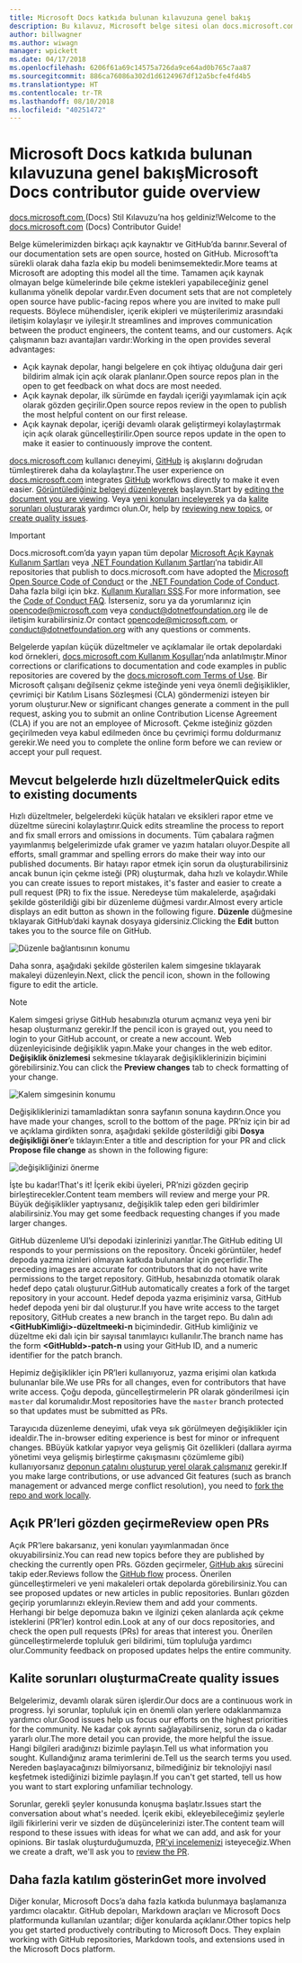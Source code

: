 ```yaml
---
title: Microsoft Docs katkıda bulunan kılavuzuna genel bakış
description: Bu kılavuz, Microsoft belge sitesi olan docs.microsoft.com’a nasıl katkıda bulunabileceğinizi açıklar.
author: billwagner
ms.author: wiwagn
manager: wpickett
ms.date: 04/17/2018
ms.openlocfilehash: 6206f61a69c14575a726da9ce64ad0b765c7aa87
ms.sourcegitcommit: 886ca76086a302d1d6124967df12a5bcfe4fd4b5
ms.translationtype: HT
ms.contentlocale: tr-TR
ms.lasthandoff: 08/10/2018
ms.locfileid: "40251472"
---
```

# <a name="microsoft-docs-contributor-guide-overview"></a><span data-ttu-id="fcef0-103">Microsoft Docs katkıda bulunan kılavuzuna genel bakış</span><span class="sxs-lookup"><span data-stu-id="fcef0-103">Microsoft Docs contributor guide overview</span></span>

<span data-ttu-id="fcef0-104">[docs.microsoft.com ](https://docs.microsoft.com) (Docs) Stil Kılavuzu’na hoş geldiniz!</span><span class="sxs-lookup"><span data-stu-id="fcef0-104">Welcome to the [docs.microsoft.com](https://docs.microsoft.com) (Docs) Contributor Guide!</span></span>

<span data-ttu-id="fcef0-105">Belge kümelerimizden birkaçı açık kaynaktır ve GitHub’da barınır.</span><span class="sxs-lookup"><span data-stu-id="fcef0-105">Several of our documentation sets are open source, hosted on GitHub.</span></span> <span data-ttu-id="fcef0-106">Microsoft’ta sürekli olarak daha fazla ekip bu modeli benimsemektedir.</span><span class="sxs-lookup"><span data-stu-id="fcef0-106">More teams at Microsoft are adopting this model all the time.</span></span> <span data-ttu-id="fcef0-107">Tamamen açık kaynak olmayan belge kümelerinde bile çekme istekleri yapabileceğiniz genel kullanıma yönelik depolar vardır.</span><span class="sxs-lookup"><span data-stu-id="fcef0-107">Even document sets that are not completely open source have public-facing repos where you are invited to make pull requests.</span></span> <span data-ttu-id="fcef0-108">Böylece mühendisler, içerik ekipleri ve müşterilerimiz arasındaki iletişim kolaylaşır ve iyileşir.</span><span class="sxs-lookup"><span data-stu-id="fcef0-108">It streamlines and improves communication between the product engineers, the content teams, and our customers.</span></span> <span data-ttu-id="fcef0-109">Açık çalışmanın bazı avantajları vardır:</span><span class="sxs-lookup"><span data-stu-id="fcef0-109">Working in the open provides several advantages:</span></span>

- <span data-ttu-id="fcef0-110">Açık kaynak depolar, hangi belgelere en çok ihtiyaç olduğuna dair geri bildirim almak için açık olarak planlanır.</span><span class="sxs-lookup"><span data-stu-id="fcef0-110">Open source repos plan in the open to get feedback on what docs are most needed.</span></span>
- <span data-ttu-id="fcef0-111">Açık kaynak depolar, ilk sürümde en faydalı içeriği yayımlamak için açık olarak gözden geçirilir.</span><span class="sxs-lookup"><span data-stu-id="fcef0-111">Open source repos review in the open to publish the most helpful content on our first release.</span></span>
- <span data-ttu-id="fcef0-112">Açık kaynak depolar, içeriği devamlı olarak geliştirmeyi kolaylaştırmak için açık olarak güncelleştirilir.</span><span class="sxs-lookup"><span data-stu-id="fcef0-112">Open source repos update in the open to make it easier to continuously improve the content.</span></span>

<span data-ttu-id="fcef0-113">[docs.microsoft.com](https://docs.microsoft.com) kullanıcı deneyimi, [GitHub](https://github.com) iş akışlarını doğrudan tümleştirerek daha da kolaylaştırır.</span><span class="sxs-lookup"><span data-stu-id="fcef0-113">The user experience on [docs.microsoft.com](https://docs.microsoft.com) integrates [GitHub](https://github.com) workflows directly to make it even easier.</span></span> <span data-ttu-id="fcef0-114">[Görüntülediğiniz belgeyi düzenleyerek](#quick-edits-to-existing-documents) başlayın.</span><span class="sxs-lookup"><span data-stu-id="fcef0-114">Start by [editing the document you are viewing](#quick-edits-to-existing-documents).</span></span> <span data-ttu-id="fcef0-115">Veya [yeni konuları inceleyerek](#review-open-prs) ya da [kalite sorunları oluşturarak](#create-quality-issues) yardımcı olun.</span><span class="sxs-lookup"><span data-stu-id="fcef0-115">Or, help by [reviewing new topics](#review-open-prs), or [create quality issues](#create-quality-issues).</span></span>

> [!IMPORTANT]
> <span data-ttu-id="fcef0-116">Docs.microsoft.com’da yayın yapan tüm depolar [Microsoft Açık Kaynak Kullanım Şartları](https://opensource.microsoft.com/codeofconduct/) veya [.NET Foundation Kullanım Şartları](https://dotnetfoundation.org/code-of-conduct)’na tabidir.</span><span class="sxs-lookup"><span data-stu-id="fcef0-116">All repositories that publish to docs.microsoft.com have adopted the [Microsoft Open Source Code of Conduct](https://opensource.microsoft.com/codeofconduct/) or the [.NET Foundation Code of Conduct](https://dotnetfoundation.org/code-of-conduct).</span></span> <span data-ttu-id="fcef0-117">Daha fazla bilgi için bkz. [Kullanım Kuralları SSS](https://opensource.microsoft.com/codeofconduct/faq/).</span><span class="sxs-lookup"><span data-stu-id="fcef0-117">For more information, see the [Code of Conduct FAQ](https://opensource.microsoft.com/codeofconduct/faq/).</span></span> <span data-ttu-id="fcef0-118">İsterseniz, soru ya da yorumlarınız için [opencode@microsoft.com](mailto:opencode@microsoft.com) veya [conduct@dotnetfoundation.org](mailto:conduct@dotnetfoundation.org) ile de iletişim kurabilirsiniz.</span><span class="sxs-lookup"><span data-stu-id="fcef0-118">Or contact [opencode@microsoft.com](mailto:opencode@microsoft.com), or [conduct@dotnetfoundation.org](mailto:conduct@dotnetfoundation.org) with any questions or comments.</span></span><br>
>
> <span data-ttu-id="fcef0-119">Belgelerde yapılan küçük düzeltmeler ve açıklamalar ile ortak depolardaki kod örnekleri, [docs.microsoft.com Kullanım Koşulları](https://docs.microsoft.com/legal/termsofuse)’nda anlatılmıştır.</span><span class="sxs-lookup"><span data-stu-id="fcef0-119">Minor corrections or clarifications to documentation and code examples in public repositories are covered by the [docs.microsoft.com Terms of Use](https://docs.microsoft.com/legal/termsofuse).</span></span> <span data-ttu-id="fcef0-120">Bir Microsoft çalışanı değilseniz çekme isteğinde yeni veya önemli değişiklikler, çevrimiçi bir Katılım Lisans Sözleşmesi (CLA) göndermenizi isteyen bir yorum oluşturur.</span><span class="sxs-lookup"><span data-stu-id="fcef0-120">New or significant changes generate a comment in the pull request, asking you to submit an online Contribution License Agreement (CLA) if you are not an employee of Microsoft.</span></span> <span data-ttu-id="fcef0-121">Çekme isteğiniz gözden geçirilmeden veya kabul edilmeden önce bu çevrimiçi formu doldurmanız gerekir.</span><span class="sxs-lookup"><span data-stu-id="fcef0-121">We need you to complete the online form before we can review or accept your pull request.</span></span>

## <a name="quick-edits-to-existing-documents"></a><span data-ttu-id="fcef0-122">Mevcut belgelerde hızlı düzeltmeler</span><span class="sxs-lookup"><span data-stu-id="fcef0-122">Quick edits to existing documents</span></span>

<span data-ttu-id="fcef0-123">Hızlı düzeltmeler, belgelerdeki küçük hataları ve eksikleri rapor etme ve düzeltme sürecini kolaylaştırır.</span><span class="sxs-lookup"><span data-stu-id="fcef0-123">Quick edits streamline the process to report and fix small errors and omissions in documents.</span></span> <span data-ttu-id="fcef0-124">Tüm çabalara rağmen yayımlanmış belgelerimizde ufak gramer ve yazım hataları oluyor.</span><span class="sxs-lookup"><span data-stu-id="fcef0-124">Despite all efforts, small grammar and spelling errors do make their way into our published documents.</span></span> <span data-ttu-id="fcef0-125">Bir hatayı rapor etmek için sorun da oluşturabilirsiniz ancak bunun için çekme isteği (PR) oluşturmak, daha hızlı ve kolaydır.</span><span class="sxs-lookup"><span data-stu-id="fcef0-125">While you can create issues to report mistakes, it's faster and easier to create a pull request (PR) to fix the issue.</span></span> <span data-ttu-id="fcef0-126">Neredeyse tüm makalelerde, aşağıdaki şekilde gösterildiği gibi bir düzenleme düğmesi vardır.</span><span class="sxs-lookup"><span data-stu-id="fcef0-126">Almost every article displays an edit button as shown in the following figure.</span></span> <span data-ttu-id="fcef0-127">**Düzenle** düğmesine tıklayarak GitHub’daki kaynak dosyaya gidersiniz.</span><span class="sxs-lookup"><span data-stu-id="fcef0-127">Clicking the **Edit** button takes you to the source file on GitHub.</span></span>

![Düzenle bağlantısının konumu](./media/index/edit-article.png)

<span data-ttu-id="fcef0-129">Daha sonra, aşağıdaki şekilde gösterilen kalem simgesine tıklayarak makaleyi düzenleyin.</span><span class="sxs-lookup"><span data-stu-id="fcef0-129">Next, click the pencil icon, shown in the following figure to edit the article.</span></span>

> [!NOTE]
> <span data-ttu-id="fcef0-130">Kalem simgesi griyse GitHub hesabınızla oturum açmanız veya yeni bir hesap oluşturmanız gerekir.</span><span class="sxs-lookup"><span data-stu-id="fcef0-130">If the pencil icon is grayed out, you need to login to your GitHub account, or create a new account.</span></span> <span data-ttu-id="fcef0-131">Web düzenleyicisinde değişiklik yapın.</span><span class="sxs-lookup"><span data-stu-id="fcef0-131">Make your changes in the web editor.</span></span> <span data-ttu-id="fcef0-132">**Değişiklik önizlemesi** sekmesine tıklayarak değişikliklerinizin biçimini görebilirsiniz.</span><span class="sxs-lookup"><span data-stu-id="fcef0-132">You can click the **Preview changes** tab to check formatting of your change.</span></span>

![Kalem simgesinin konumu](./media/index/editicon.png)

<span data-ttu-id="fcef0-134">Değişikliklerinizi tamamladıktan sonra sayfanın sonuna kaydırın.</span><span class="sxs-lookup"><span data-stu-id="fcef0-134">Once you have made your changes, scroll to the bottom of the page.</span></span> <span data-ttu-id="fcef0-135">PR’niz için bir ad ve açıklama girdikten sonra, aşağıdaki şekilde gösterildiği gibi **Dosya değişikliği öner**’e tıklayın:</span><span class="sxs-lookup"><span data-stu-id="fcef0-135">Enter a title and description for your PR and click **Propose file change** as shown in the following figure:</span></span>

![değişikliğinizi önerme](./media/index/submit-pull-request.png)

<span data-ttu-id="fcef0-137">İşte bu kadar!</span><span class="sxs-lookup"><span data-stu-id="fcef0-137">That's it!</span></span> <span data-ttu-id="fcef0-138">İçerik ekibi üyeleri, PR’nizi gözden geçirip birleştirecekler.</span><span class="sxs-lookup"><span data-stu-id="fcef0-138">Content team members will review and merge your PR.</span></span> <span data-ttu-id="fcef0-139">Büyük değişiklikler yaptıysanız, değişiklik talep eden geri bildirimler alabilirsiniz.</span><span class="sxs-lookup"><span data-stu-id="fcef0-139">You may get some feedback requesting changes if you made larger changes.</span></span>

<span data-ttu-id="fcef0-140">GitHub düzenleme UI’si depodaki izinlerinizi yanıtlar.</span><span class="sxs-lookup"><span data-stu-id="fcef0-140">The GitHub editing UI responds to your permissions on the repository.</span></span> <span data-ttu-id="fcef0-141">Önceki görüntüler, hedef depoda yazma izinleri olmayan katkıda bulunanlar için geçerlidir.</span><span class="sxs-lookup"><span data-stu-id="fcef0-141">The preceding images are accurate for contributors that do not have write permissions to the target repository.</span></span> <span data-ttu-id="fcef0-142">GitHub, hesabınızda otomatik olarak hedef depo çatalı oluşturur.</span><span class="sxs-lookup"><span data-stu-id="fcef0-142">GitHub automatically creates a fork of the target repository in your account.</span></span> <span data-ttu-id="fcef0-143">Hedef depoda yazma erişiminiz varsa, GitHub hedef depoda yeni bir dal oluşturur.</span><span class="sxs-lookup"><span data-stu-id="fcef0-143">If you have write access to the target repository, GitHub creates a new branch in the target repo.</span></span> <span data-ttu-id="fcef0-144">Bu dalın adı **\<GitHubKimliği\>-düzeltmeeki-n** biçimindedir. GitHub kimliğiniz ve düzeltme eki dalı için bir sayısal tanımlayıcı kullanılır.</span><span class="sxs-lookup"><span data-stu-id="fcef0-144">The branch name has the form **\<GitHubId\>-patch-n** using your GitHub ID, and a numeric identifier for the patch branch.</span></span>

<span data-ttu-id="fcef0-145">Hepimiz değişiklikler için PR’leri kullanıyoruz, yazma erişimi olan katkıda bulunanlar bile.</span><span class="sxs-lookup"><span data-stu-id="fcef0-145">We use PRs for all changes, even for contributors that have write access.</span></span> <span data-ttu-id="fcef0-146">Çoğu depoda, güncelleştirmelerin PR olarak gönderilmesi için `master` dal korumalıdır.</span><span class="sxs-lookup"><span data-stu-id="fcef0-146">Most repositories have the `master` branch protected so that updates must be submitted as PRs.</span></span>

<span data-ttu-id="fcef0-147">Tarayıcıda düzenleme deneyimi, ufak veya sık görülmeyen değişiklikler için idealdir.</span><span class="sxs-lookup"><span data-stu-id="fcef0-147">The in-browser editing experience is best for minor or infrequent changes.</span></span> <span data-ttu-id="fcef0-148">BBüyük katkılar yapıyor veya gelişmiş Git özellikleri (dallara ayırma yönetimi veya gelişmiş birleştirme çakışmasını çözümleme gibi) kullanıyorsanız [deponun çatalını oluşturup yerel olarak çalışmanız](how-to-write-workflows-major.md) gerekir.</span><span class="sxs-lookup"><span data-stu-id="fcef0-148">If you make large contributions, or use advanced Git features (such as branch management or advanced merge conflict resolution), you need to [fork the repo and work locally](how-to-write-workflows-major.md).</span></span>

## <a name="review-open-prs"></a><span data-ttu-id="fcef0-149">Açık PR’leri gözden geçirme</span><span class="sxs-lookup"><span data-stu-id="fcef0-149">Review open PRs</span></span>

<span data-ttu-id="fcef0-150">Açık PR’lere bakarsanız, yeni konuları yayımlanmadan önce okuyabilirsiniz.</span><span class="sxs-lookup"><span data-stu-id="fcef0-150">You can read new topics before they are published by checking the currently open PRs.</span></span> <span data-ttu-id="fcef0-151">Gözden geçirmeler, [GitHub akış](https://guides.github.com/introduction/flow/) sürecini takip eder.</span><span class="sxs-lookup"><span data-stu-id="fcef0-151">Reviews follow the [GitHub flow](https://guides.github.com/introduction/flow/) process.</span></span> <span data-ttu-id="fcef0-152">Önerilen güncelleştirmeleri ve yeni makaleleri ortak depolarda görebilirsiniz.</span><span class="sxs-lookup"><span data-stu-id="fcef0-152">You can see proposed updates or new articles in public repositories.</span></span> <span data-ttu-id="fcef0-153">Bunları gözden geçirip yorumlarınızı ekleyin.</span><span class="sxs-lookup"><span data-stu-id="fcef0-153">Review them and add your comments.</span></span> <span data-ttu-id="fcef0-154">Herhangi bir belge depomuza bakın ve ilginizi çeken alanlarda açık çekme isteklerini (PR’ler) kontrol edin.</span><span class="sxs-lookup"><span data-stu-id="fcef0-154">Look at any of our docs repositories, and check the open pull requests (PRs) for areas that interest you.</span></span> <span data-ttu-id="fcef0-155">Önerilen güncelleştirmelerde topluluk geri bildirimi, tüm topluluğa yardımcı olur.</span><span class="sxs-lookup"><span data-stu-id="fcef0-155">Community feedback on proposed updates helps the entire community.</span></span>

## <a name="create-quality-issues"></a><span data-ttu-id="fcef0-156">Kalite sorunları oluşturma</span><span class="sxs-lookup"><span data-stu-id="fcef0-156">Create quality issues</span></span>

<span data-ttu-id="fcef0-157">Belgelerimiz, devamlı olarak süren işlerdir.</span><span class="sxs-lookup"><span data-stu-id="fcef0-157">Our docs are a continuous work in progress.</span></span> <span data-ttu-id="fcef0-158">İyi sorunlar, topluluk için en önemli olan yerlere odaklanmamıza yardımcı olur.</span><span class="sxs-lookup"><span data-stu-id="fcef0-158">Good issues help us focus our efforts on the highest priorities for the community.</span></span> <span data-ttu-id="fcef0-159">Ne kadar çok ayrıntı sağlayabilirseniz, sorun da o kadar yararlı olur.</span><span class="sxs-lookup"><span data-stu-id="fcef0-159">The more detail you can provide, the more helpful the issue.</span></span> <span data-ttu-id="fcef0-160">Hangi bilgileri aradığınızı bizimle paylaşın.</span><span class="sxs-lookup"><span data-stu-id="fcef0-160">Tell us what information you sought.</span></span> <span data-ttu-id="fcef0-161">Kullandığınız arama terimlerini de.</span><span class="sxs-lookup"><span data-stu-id="fcef0-161">Tell us the search terms you used.</span></span> <span data-ttu-id="fcef0-162">Nereden başlayacağınızı bilmiyorsanız, bilmediğiniz bir teknolojiyi nasıl keşfetmek istediğinizi bizimle paylaşın.</span><span class="sxs-lookup"><span data-stu-id="fcef0-162">If you can't get started, tell us how you want to start exploring unfamiliar technology.</span></span>

<span data-ttu-id="fcef0-163">Sorunlar, gerekli şeyler konusunda konuşma başlatır.</span><span class="sxs-lookup"><span data-stu-id="fcef0-163">Issues start the conversation about what's needed.</span></span> <span data-ttu-id="fcef0-164">İçerik ekibi, ekleyebileceğimiz şeylerle ilgili fikirlerini verir ve sizden de düşüncelerinizi ister.</span><span class="sxs-lookup"><span data-stu-id="fcef0-164">The content team will respond to these issues with ideas for what we can add, and ask for your opinions.</span></span> <span data-ttu-id="fcef0-165">Bir taslak oluşturduğumuzda, [PR’yi incelemenizi](#review-open-prs) isteyeceğiz.</span><span class="sxs-lookup"><span data-stu-id="fcef0-165">When we create a draft, we'll ask you to [review the PR](#review-open-prs).</span></span>

## <a name="get-more-involved"></a><span data-ttu-id="fcef0-166">Daha fazla katılım gösterin</span><span class="sxs-lookup"><span data-stu-id="fcef0-166">Get more involved</span></span>

<span data-ttu-id="fcef0-167">Diğer konular, Microsoft Docs’a daha fazla katkıda bulunmaya başlamanıza yardımcı olacaktır. GitHub depoları, Markdown araçları ve Microsoft Docs platformunda kullanılan uzantılar; diğer konularda açıklanır.</span><span class="sxs-lookup"><span data-stu-id="fcef0-167">Other topics help you get started productively contributing to Microsoft Docs. They explain working with GitHub repositories, Markdown tools, and extensions used in the Microsoft Docs platform.</span></span>
